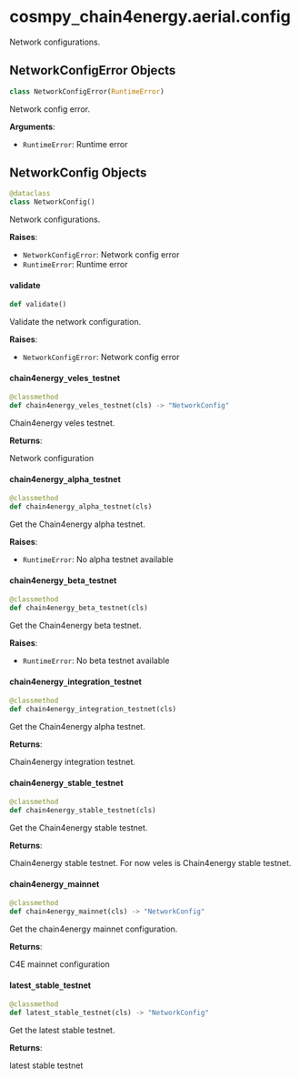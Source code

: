<a id="cosmpy_chain4energy.aerial.config"></a>

# cosmpy`_`chain4energy.aerial.config

Network configurations.

<a id="cosmpy_chain4energy.aerial.config.NetworkConfigError"></a>

## NetworkConfigError Objects

```python
class NetworkConfigError(RuntimeError)
```

Network config error.

**Arguments**:

- `RuntimeError`: Runtime error

<a id="cosmpy_chain4energy.aerial.config.NetworkConfig"></a>

## NetworkConfig Objects

```python
@dataclass
class NetworkConfig()
```

Network configurations.

**Raises**:

- `NetworkConfigError`: Network config error
- `RuntimeError`: Runtime error

<a id="cosmpy_chain4energy.aerial.config.NetworkConfig.validate"></a>

#### validate

```python
def validate()
```

Validate the network configuration.

**Raises**:

- `NetworkConfigError`: Network config error

<a id="cosmpy_chain4energy.aerial.config.NetworkConfig.chain4energy_veles_testnet"></a>

#### chain4energy`_`veles`_`testnet

```python
@classmethod
def chain4energy_veles_testnet(cls) -> "NetworkConfig"
```

Chain4energy veles testnet.

**Returns**:

Network configuration

<a id="cosmpy_chain4energy.aerial.config.NetworkConfig.chain4energy_alpha_testnet"></a>

#### chain4energy`_`alpha`_`testnet

```python
@classmethod
def chain4energy_alpha_testnet(cls)
```

Get the Chain4energy alpha testnet.

**Raises**:

- `RuntimeError`: No alpha testnet available

<a id="cosmpy_chain4energy.aerial.config.NetworkConfig.chain4energy_beta_testnet"></a>

#### chain4energy`_`beta`_`testnet

```python
@classmethod
def chain4energy_beta_testnet(cls)
```

Get the Chain4energy beta testnet.

**Raises**:

- `RuntimeError`: No beta testnet available

<a id="cosmpy_chain4energy.aerial.config.NetworkConfig.chain4energy_integration_testnet"></a>

#### chain4energy`_`integration`_`testnet

```python
@classmethod
def chain4energy_integration_testnet(cls)
```

Get the Chain4energy alpha testnet.

**Returns**:

Chain4energy integration testnet.

<a id="cosmpy_chain4energy.aerial.config.NetworkConfig.chain4energy_stable_testnet"></a>

#### chain4energy`_`stable`_`testnet

```python
@classmethod
def chain4energy_stable_testnet(cls)
```

Get the Chain4energy stable testnet.

**Returns**:

Chain4energy stable testnet. For now veles is Chain4energy stable testnet.

<a id="cosmpy_chain4energy.aerial.config.NetworkConfig.chain4energy_mainnet"></a>

#### chain4energy`_`mainnet

```python
@classmethod
def chain4energy_mainnet(cls) -> "NetworkConfig"
```

Get the chain4energy mainnet configuration.

**Returns**:

C4E mainnet configuration

<a id="cosmpy_chain4energy.aerial.config.NetworkConfig.latest_stable_testnet"></a>

#### latest`_`stable`_`testnet

```python
@classmethod
def latest_stable_testnet(cls) -> "NetworkConfig"
```

Get the latest stable testnet.

**Returns**:

latest stable testnet

